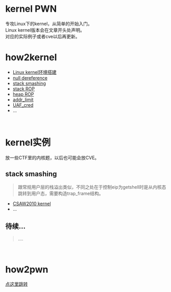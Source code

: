 # kernel PWN
专攻Linux下的kernel，从简单的开始入门。</br>
Linux kernel版本会在文章开头处声明。</br>
对应的实际例子或者cve以后再更新。</br>



# how2kernel

- [Linux kernel环境搭建](https://github.com/fangdada/kernelPWN/tree/master/how2kernel/00build_environ)
- [null dereference](https://github.com/fangdada/kernelPWN/tree/master/how2kernel/01null_dereference)
- [stack smashing](https://github.com/fangdada/kernelPWN/tree/master/how2kernel/02stack_smashing)
- [stack ROP](https://github.com/fangdada/kernelPWN/tree/master/how2kernel/03stack_ROP)
- [heap ROP](https://github.com/fangdada/kernelPWN/tree/master/how2kernel/04heap_ROP)
- [addr_limit](https://github.com/fangdada/kernelPWN/tree/master/how2kernel/05addr_limit)
- [UAF_cred](https://github.com/fangdada/kernelPWN/tree/master/how2kernel/06UAF_cred)
- ...

</br>

# kernel实例

放一些CTF里的内核题，以后也可能会放CVE。</br>

## stack smashing

> 跟常规用户层的栈溢出类似，不同之处在于控制eip为getshell时是从内核态跳转到用户态，需要构造trap_frame结构。

- [CSAW2010 kernel](https://github.com/fangdada/kernelPWN/tree/master/CSAW2010)
- ...

## 待续...

> ....

</br>

# how2pwn

[点这里跳转](https://github.com/fangdada/ctf/tree/master/how2pwn)



